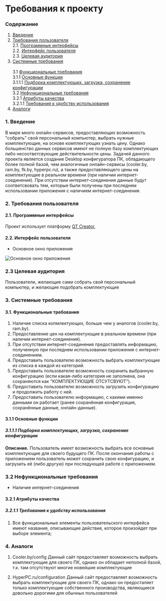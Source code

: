 # Требования к проекту

### Содержание

1. [Введение](#1)
2. [Требования пользователя](#2) <br>
  2.1. [Программные интерфейсы](#2.1) <br>
  2.2. [Интерфейс пользователя](#2.2) <br>
  2.3. [Целевая аудитория](#2.3) <br>
3. [Системные требования](#3) <br>  
  3.1 [Функциональные требования](#3.1) <br>
    3.1.1 [Основные функции](#3.1.1) <br>
      3.1.1.1 [Подборка комплектующих, загрузка, сохранение конфигурации](#3.1.1.1) <br>
  3.2 [Нефункциональные требования](#3.2) <br>
    3.2.1 [Атрибуты качества](#3.2.1) <br>
      3.2.1.1 [Требования к удобству использования](#3.2.1.1) <br>
4. [Аналоги](#4) <br>  


### 1. Введение <a name="1"></a>

В мире много онлайн-сервисов, предоставляющих возможность "собрать" свой персональный компьютер, 
выбрать нужные комплектующие, на основе комплектующих узнать цену. Однако большенство данных сервисов имеют
не полную базу комплектующих либо несоответсвующие действительности цены. Задачей данного проекта является
создание Desktop конфигуратора ПК, обладающего более полной базой, чем аналогичные онлайн-сервисы 
(cooler.by, ram.by, fk.by, hyperpc.ru), а также предоставляющего цены на комплектующие в реальном времени 
(при наличии интернет-соединения). При отсутствии интернет-соединения данные будут соответсвовать тем, 
которые были получены при последнем использовании приложения с наличием интернет-соединения.



### 2. Требования пользователя <a name="2"></a>


#### 2.1. Программные интерфейсы <a name="2.1"></a>


Проект использует платформу 
[QT Creator](https://www.qt.io), 


#### 2.2. Интерфейс пользователя <a name="2.2"></a>


- Основное окно приложения  
  
![Основное окно приложения](https://raw.githubusercontent.com/Notchik/PC-Configurator/master/Prototype-1.bmp)


### 2.3 Целевая аудитория <a name="2.3"></a>

Пользователи, желающие сами собрать свой персональный компьютер, и желающие подобрать комплектующие

### 3. Системные требования <a name="3"></a>


#### 3.1. Функциональные требования <a name="3.1"></a>


1. Наличие списка копмлектующих, больше чем у аналогов (cooler.by, ram.by).
2. Предоставление цен на комплектующие в реальном времени (при наличии интернет-соединения).
3. При отсутствии интернет-соединения предоставлять информацию, полученную при последнем использовании 
   приложения с интернет-соединением.
4. Предоставить пользователю возможность выбрать комплектующие из списка в каждой из категорий.
5. Предоставить пользователю возможность сохранить выбранную конфигурацию (если какая-либо категория не заполнена,
   она сохраняются как "КОМПЛЕКТУЮЩИЕ ОТСУТСВУЮТ").
6. Предоставить пользователю возможность загрузить конфигурацию и продолжить работу с ней.
7. Предоставить пользователю информацию, с какими именно данными он работает (ранее сохранённая конфигурация, 
   сохранённые данные, онлайн-данные).  
 

#### 3.1.1 Основные функции <a name="3.1.1"></a>
 

##### 3.1.1.1 Подборка комплектующих, загрузка, сохранение конфигурации <a name="3.1.1.1"></a>


**Описание.** Пользователь имеет возможность выбрать все основные комплектующие для своего будущего ПК. 
После окончания работы с приложением пользователь может сохранить свою конфигурацию, и загрузить её (либо другую) при
последующей работе с приложением.

### 3.2 Нефункциональные требования <a name="3.2"></a>
* Наличие интернет-соединения
 <a name="quality_attributes"/>
 


#### 3.2.1 Атрибуты качества <a name="3.2.1"></a>
 <a name="requirements_for_ease_of_use"/>
 
 

##### 3.2.1.1 Требования к удобству использования <a name="3.2.1.1"></a>


1. Все функциональные элементы пользовательского интерфейса
 имеют названия, описывающие действие, которое произойдет при выборе элемента; <a name="security_requirements"/>
 
 

### 4. Аналоги <a name="4"></a>
  

1. Сooler.by/config
Данный сайт предоставляет возможность выбрать комплектующие для своего ПК, однако он обладает неполной базой, т.к. там отсутствуют 
многие новейшие комплектующие

2. HyperPC.ru/configuration
Данный сайт предоставляет возможность выбрать комплектующие для своего ПК, однако он предосталяет только комплектующие собственного
производства, являющиеся довольно дорогими для обычных пользователей
   </br>
